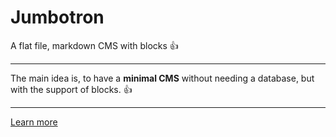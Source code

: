 <!-- jumbotron -->

# Jumbotron

A flat file, markdown CMS with blocks 👍

---
The main idea is, to have a **minimal CMS** without needing a database, but with the support of blocks. 👍

---
[Learn more](documentation)